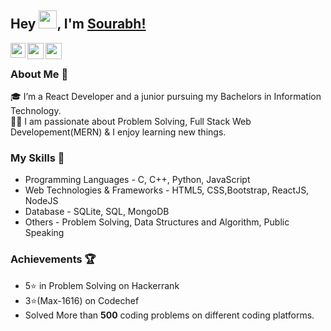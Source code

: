 ## Hey <img src="https://github.com/TheDudeThatCode/TheDudeThatCode/blob/master/Assets/Hi.gif" width="29px">, I'm [Sourabh!](https://www.linkedin.com/in/sourabh-raha-29b0a81a6/) 
<a href="https://www.linkedin.com/in/sourabh-raha-29b0a81a6/">
  <img align="left" width="24px" src="https://cdn.jsdelivr.net/npm/simple-icons@v3/icons/linkedin.svg"  />
</a>
<a href="mailto:sourabhrahafbg@gmail.com">
  <img align="left" width="26px" src="https://cdn.jsdelivr.net/npm/simple-icons@v3/icons/gmail.svg" />
</a>
<a href="https://www.facebook.com/sourabh.raha.9210">
  <img align="left" width="26px" src="https://cdn.jsdelivr.net/npm/simple-icons@v3/icons/facebook.svg" />
</a>

</br>

### About Me 🚀
🎓 I’m a React Developer and a junior pursuing my Bachelors in Information Technology. </br>
👨‍💻  I am passionate about Problem Solving, Full Stack Web Developement(MERN) & I enjoy learning new things. </br>

### My Skills 🙌
- Programming Languages - C, C++, Python, JavaScript
- Web Technologies & Frameworks - HTML5, CSS,Bootstrap, ReactJS, NodeJS
- Database - SQLite, SQL, MongoDB
- Others - Problem Solving, Data Structures and Algorithm, Public Speaking

### Achievements 🏆
- 5⭐ in Problem Solving on Hackerrank
- 3⭐(Max-1616) on Codechef
- Solved More than <strong>500</strong> coding problems on different coding platforms.


<!---
sourabhraha/sourabhraha is a ✨ special ✨ repository because its `README.md` (this file) appears on your GitHub profile.
You can click the Preview link to take a look at your changes.
--->
